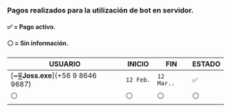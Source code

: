 ### Pagos realizados para la utilización de bot en servidor.
#### ✅ = Pago activo.
#### ⚪ = Sin información.
 
| USUARIO          |   INICIO                | FIN    | ESTADO
| ------------     | ------------            | ------------| ------------
| [**~=͟͟͞͞Joss.exe**](+56 9 8646 9687)        | `12 Feb.` | `12 Mar..` | ✅
| ⚪        | ⚪               |  ⚪ | ⚪

